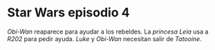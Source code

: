 # Star Wars episodio 4

*Obi-Wan* reaparece para ayudar a los rebeldes.
La *princesa Leia* usa a *R202* para pedir ayuda.
*Luke* y *Obi-Wan* necesitan salir de *Tatooine*.
